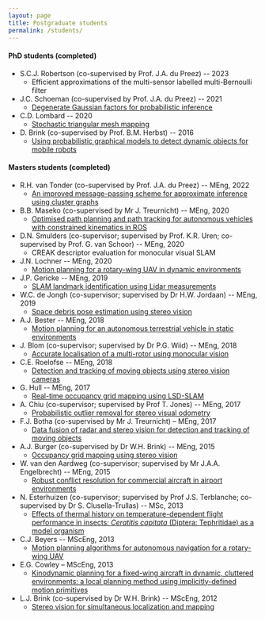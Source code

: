 ```yaml
---
layout: page
title: Postgraduate students
permalink: /students/
---
```


#### PhD students (completed)
- S.C.J. Robertson (co-supervised by Prof. J.A. du Preez) -- 2023
  - Efficient approximations of the multi-sensor labelled multi-Bernoulli filter
- J.C. Schoeman (co-supervised by Prof. J.A. du Preez) -- 2021
  - [Degenerate Gaussian factors for probabilistic inference](http://hdl.handle.net/10019.1/123876)
- C.D. Lombard -- 2020
  - [Stochastic triangular mesh mapping](http://hdl.handle.net/10019.1/107853)
- D. Brink (co-supervised by Prof. B.M. Herbst) -- 2016
  - [Using probabilistic graphical models to detect dynamic objects for mobile robots](http://hdl.handle.net/10019.1/100224)

#### Masters students (completed)
- R.H. van Tonder (co-supervised by Prof. J.A. du Preez) -- MEng, 2022
  - [An improved message-passing scheme for approximate inference using cluster graphs](http://hdl.handle.net/10019.1/124652)
- B.B. Maseko (co-supervised by Mr J. Treurnicht) -- MEng, 2020
  - [Optimised path planning and path tracking for autonomous vehicles with constrained kinematics in ROS](http://hdl.handle.net/10019.1/108119)
- D.N. Smulders (co-supervisor; supervised by Prof. K.R. Uren; co-supervised by Prof. G. van Schoor) -- MEng, 2020
  - CREAK descriptor evaluation for monocular visual SLAM
- J.N. Lochner -- MEng, 2020
  - [Motion planning for a rotary-wing UAV in dynamic environments](http://hdl.handle.net/10019.1/108002)
- J.P. Gericke -- MEng, 2019
  - [SLAM landmark identification using Lidar measurements](http://hdl.handle.net/10019.1/106197)
- W.C. de Jongh (co-supervisor; supervised by Dr H.W. Jordaan) -- MEng, 2019
  - [Space debris pose estimation using stereo vision](http://hdl.handle.net/10019.1/105812)
- A.J. Bester -- MEng, 2018
  - [Motion planning for an autonomous terrestrial vehicle in static environments](http://hdl.handle.net/10019.1/103539)
- J. Blom (co-supervisor; supervised by Dr P.G. Wiid) -- MEng, 2018
  - [Accurate localisation of a multi-rotor using monocular vision](http://hdl.handle.net/10019.1/103810)
- C.E. Roelofse -- MEng, 2018
  - [Detection and tracking of moving objects using stereo vision cameras](http://hdl.handle.net/10019.1/103434)
- G. Hull -- MEng, 2017
  - [Real-time occupancy grid mapping using LSD-SLAM](http://hdl.handle.net/10019.1/102780)
- A. Chiu (co-supervisor; supervised by Prof T. Jones) -- MEng, 2017
  - [Probabilistic outlier removal for stereo visual odometry](http://hdl.handle.net/10019.1/100964)
- F.J. Botha (co-supervised by Mr J. Treurnicht) – MEng, 2017
  - [Data fusion of radar and stereo vision for detection and tracking of moving objects](http://hdl.handle.net/10019.1/101291)
- A.J. Burger (co-supervised by Dr W.H. Brink) -- MEng, 2015
  - [Occupancy grid mapping using stereo vision](http://hdl.handle.net/10019.1/96925)
- W. van den Aardweg (co-supervisor; supervised by Mr J.A.A. Engelbrecht) -- MEng, 2015
  - [Robust conflict resolution for commercial aircraft in airport environments](http://hdl.handle.net/10019.1/96795)
- N. Esterhuizen (co-supervisor; supervised by Prof J.S. Terblanche; co-supervised by Dr S. Clusella-Trullas) -- MSc, 2013
  - [Effects of thermal history on temperature-dependent flight performance in insects: *Ceratitis capitata* (Diptera: Tephritidae) as a model organism](http://hdl.handle.net/10019.1/95466)
- C.J. Beyers -- MScEng, 2013
  - [Motion planning algorithms for autonomous navigation for a rotary-wing UAV](http://hdl.handle.net/10019.1/80231)
- E.G. Cowley – MScEng, 2013
  - [Kinodynamic planning for a fixed-wing aircraft in dynamic, cluttered environments: a local planning method using implicitly-defined motion primitives](http://hdl.handle.net/10019.1/80077)
- L.J. Brink (co-supervised by Dr W.H. Brink) -- MScEng, 2012
  - [Stereo vision for simultaneous localization and mapping](http://hdl.handle.net/10019.1/71593)
